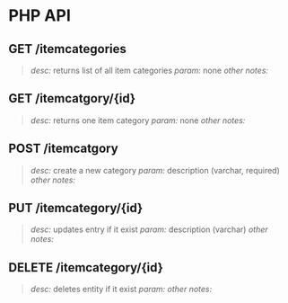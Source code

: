 # PHP API

## GET /itemcategories
> *desc:* returns list of all item categories
> *param:* none
> *other notes:* 

## GET /itemcatgory/{id}
> *desc:* returns one item category
> *param:* none
> *other notes:* 

## POST /itemcatgory
> *desc:* create a new category
> *param:* description (varchar, required)
> *other notes:* 

## PUT /itemcategory/{id}
> *desc:* updates entry if it exist
> *param:* description (varchar)
> *other notes:* 

## DELETE /itemcategory/{id}
> *desc:* deletes entity if it exist 
> *param:* 
> *other notes:* 
